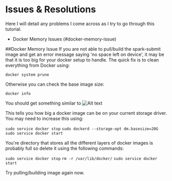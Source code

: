 # Issues & Resolutions
Here I will detail any problems I come across as I try to go through this tutorial.

- Docker Memory Issues (#docker-memory-issue)

 ##Docker Memory Issue
If you are not able to pull/build the spark-submit image and get an error message saying 'no space left on device', it may be that it is too big for your docker setup to handle. The quick fix is to clean everything from Docker using:

`docker system prune`

Otherwise you can check the base image size:

`docker info`

You should get something similar to 
![Alt text](images/docker_info_1 "docker info")

This tells you how big a docker image can be on your current storage driver. You may need to increase this using:

`sudo service docker stop`
`sudo dockerd --storage-opt dm.basesize=20G`
`sudo service docker start`

You're directory that stores all the different layers of docker images is probably full so delete it using the following commands:

`sudo service docker stop`
`rm -r /var/lib/docker/`
`sudo service docker start`

 Try pulling/building image again now.
